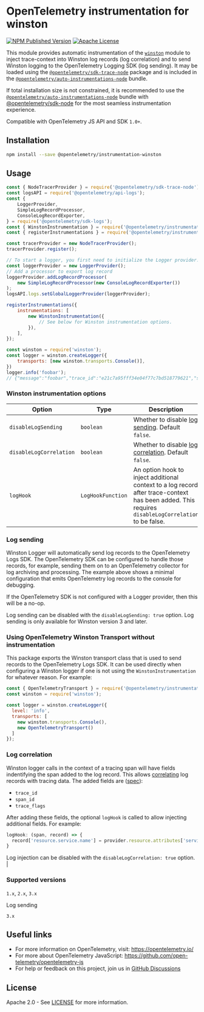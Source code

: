 # OpenTelemetry instrumentation for winston

[![NPM Published Version][npm-img]][npm-url]
[![Apache License][license-image]][license-image]

This module provides automatic instrumentation of the [`winston`](https://www.npmjs.com/package/winston) module to inject trace-context into Winston log records (log correlation) and to send Winston logging to the OpenTelemetry Logging SDK (log sending). It may be loaded using the [`@opentelemetry/sdk-trace-node`](https://github.com/open-telemetry/opentelemetry-js/tree/main/packages/opentelemetry-sdk-trace-node) package and is included in the [`@opentelemetry/auto-instrumentations-node`](https://www.npmjs.com/package/@opentelemetry/auto-instrumentations-node) bundle.

If total installation size is not constrained, it is recommended to use the [`@opentelemetry/auto-instrumentations-node`](https://www.npmjs.com/package/@opentelemetry/auto-instrumentations-node) bundle with [@opentelemetry/sdk-node](`https://www.npmjs.com/package/@opentelemetry/sdk-node`) for the most seamless instrumentation experience.

Compatible with OpenTelemetry JS API and SDK `1.0+`.

## Installation

```bash
npm install --save @opentelemetry/instrumentation-winston
```

## Usage

```js
const { NodeTracerProvider } = require('@opentelemetry/sdk-trace-node');
const logsAPI = require('@opentelemetry/api-logs');
const {
    LoggerProvider,
    SimpleLogRecordProcessor,
    ConsoleLogRecordExporter,
} = require('@opentelemetry/sdk-logs');
const { WinstonInstrumentation } = require('@opentelemetry/instrumentation-winston');
const { registerInstrumentations } = require('@opentelemetry/instrumentation');

const tracerProvider = new NodeTracerProvider();
tracerProvider.register();

// To start a logger, you first need to initialize the Logger provider.
const loggerProvider = new LoggerProvider();
// Add a processor to export log record
loggerProvider.addLogRecordProcessor(
    new SimpleLogRecordProcessor(new ConsoleLogRecordExporter())
);
logsAPI.logs.setGlobalLoggerProvider(loggerProvider);

registerInstrumentations({
    instrumentations: [
        new WinstonInstrumentation({
            // See below for Winston instrumentation options.
        }),
    ],
});

const winston = require('winston');
const logger = winston.createLogger({
    transports: [new winston.transports.Console()],
})
logger.info('foobar');
// {"message":"foobar","trace_id":"e21c7a95fff34e04f77c7bd518779621","span_id":"b7589a981fde09f4","trace_flags":"01", ...}
```

### Winston instrumentation options

| Option                  | Type              | Description |
| ----------------------- | ----------------- | ----------- |
| `disableLogSending`     | `boolean`         | Whether to disable [log sending](#log-sending). Default `false`. |
| `disableLogCorrelation` | `boolean`         | Whether to disable [log correlation](#log-correlation). Default `false`. |
| `logHook`               | `LogHookFunction` | An option hook to inject additional context to a log record after trace-context has been added. This requires `disableLogCorrelation` to be false. |  

### Log sending

Winston Logger will automatically send log records to the OpenTelemetry Logs SDK. The OpenTelemetry SDK can be configured to handle those records, for example, sending them on to an OpenTelemetry collector for log archiving and processing. The example above shows a minimal configuration that emits OpenTelemetry log records to the console for debugging.

If the OpenTelemetry SDK is not configured with a Logger provider, then this will be a no-op.

Log sending can be disabled with the `disableLogSending: true` option. Log sending is only available for Winston version 3 and later.

### Using OpenTelemetry Winston Transport without instrumentation

This package exports the Winston transport class that is used to send records to the
OpenTelemetry Logs SDK. It can be used directly when configuring a Winston logger
if one is not using the `WinstonInstrumentation` for whatever reason. For
example:

```js
const { OpenTelemetryTransport } = require('@opentelemetry/instrumentation-winston');
const winston = require('winston');

const logger = winston.createLogger({
  level: 'info',
  transports: [
    new winston.transports.Console(),
    new OpenTelemetryTransport()
  ]
});
```

### Log correlation

Winston logger calls in the context of a tracing span will have fields
indentifying the span added to the log record. This allows
[correlating](https://opentelemetry.io/docs/specs/otel/logs/#log-correlation)
log records with tracing data. The added fields are
([spec](https://opentelemetry.io/docs/specs/otel/compatibility/logging_trace_context/)):

* `trace_id`
* `span_id`
* `trace_flags`

After adding these fields, the optional `logHook` is called to allow injecting additional fields. For example:

```js
logHook: (span, record) => {
  record['resource.service.name'] = provider.resource.attributes['service.name'];
}
```

Log injection can be disabled with the `disableLogCorrelation: true` option.
|

### Supported versions

`1.x`, `2.x`, `3.x`

Log sending

`3.x`

## Useful links

* For more information on OpenTelemetry, visit: <https://opentelemetry.io/>
* For more about OpenTelemetry JavaScript: <https://github.com/open-telemetry/opentelemetry-js>
* For help or feedback on this project, join us in [GitHub Discussions][discussions-url]

## License

Apache 2.0 - See [LICENSE][license-url] for more information.

[discussions-url]: https://github.com/open-telemetry/opentelemetry-js/discussions
[license-url]: https://github.com/open-telemetry/opentelemetry-js-contrib/blob/main/LICENSE
[license-image]: https://img.shields.io/badge/license-Apache_2.0-green.svg?style=flat
[npm-url]: https://www.npmjs.com/package/@opentelemetry/instrumentation-winston
[npm-img]: https://badge.fury.io/js/%40opentelemetry%2Finstrumentation-winston.svg
